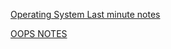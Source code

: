  [Operating System Last minute notes](https://leetcode.com/discuss/interview-question/operating-system/6038667/Operating-System-Last-Minute-Notes)

 [OOPS NOTES](https://leetcode.com/discuss/interview-question/object-oriented-design/4440061/Top-16-OOPs-interview-questions-with-answers.)
